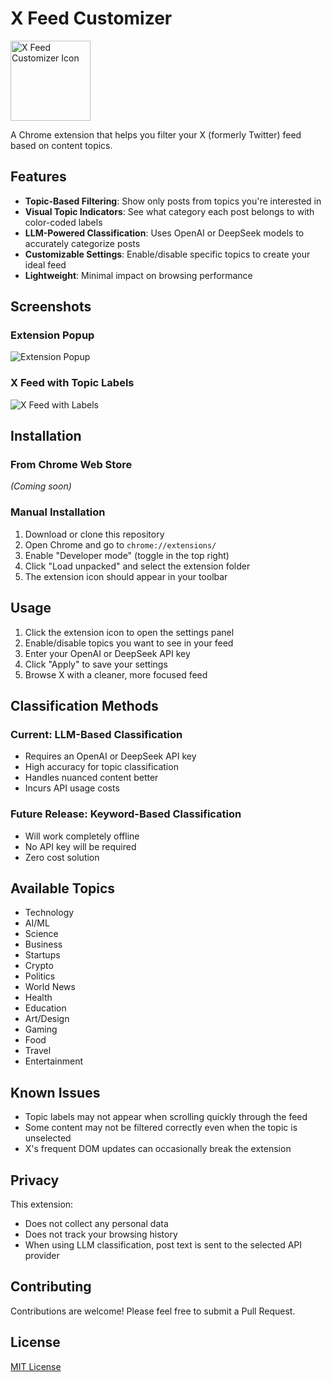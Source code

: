 # X Feed Customizer

<img src="images/icon128.png" alt="X Feed Customizer Icon" width="128" height="128">

A Chrome extension that helps you filter your X (formerly Twitter) feed based on content topics.

## Features

- **Topic-Based Filtering**: Show only posts from topics you're interested in
- **Visual Topic Indicators**: See what category each post belongs to with color-coded labels
- **LLM-Powered Classification**: Uses OpenAI or DeepSeek models to accurately categorize posts
- **Customizable Settings**: Enable/disable specific topics to create your ideal feed
- **Lightweight**: Minimal impact on browsing performance

## Screenshots

### Extension Popup
![Extension Popup](screenshots/extension_popup.png)

### X Feed with Topic Labels
![X Feed with Labels](screenshots/x_feed_labels.png)

## Installation

### From Chrome Web Store
*(Coming soon)*

### Manual Installation
1. Download or clone this repository
2. Open Chrome and go to `chrome://extensions/`
3. Enable "Developer mode" (toggle in the top right)
4. Click "Load unpacked" and select the extension folder
5. The extension icon should appear in your toolbar

## Usage

1. Click the extension icon to open the settings panel
2. Enable/disable topics you want to see in your feed
3. Enter your OpenAI or DeepSeek API key
4. Click "Apply" to save your settings
5. Browse X with a cleaner, more focused feed

## Classification Methods

### Current: LLM-Based Classification
- Requires an OpenAI or DeepSeek API key
- High accuracy for topic classification
- Handles nuanced content better
- Incurs API usage costs

### Future Release: Keyword-Based Classification
- Will work completely offline
- No API key will be required
- Zero cost solution

## Available Topics

- Technology
- AI/ML
- Science
- Business
- Startups
- Crypto
- Politics
- World News
- Health
- Education
- Art/Design
- Gaming
- Food
- Travel
- Entertainment

## Known Issues

- Topic labels may not appear when scrolling quickly through the feed
- Some content may not be filtered correctly even when the topic is unselected
- X's frequent DOM updates can occasionally break the extension

## Privacy

This extension:
- Does not collect any personal data
- Does not track your browsing history
- When using LLM classification, post text is sent to the selected API provider

## Contributing

Contributions are welcome! Please feel free to submit a Pull Request.

## License

[MIT License](LICENSE)

